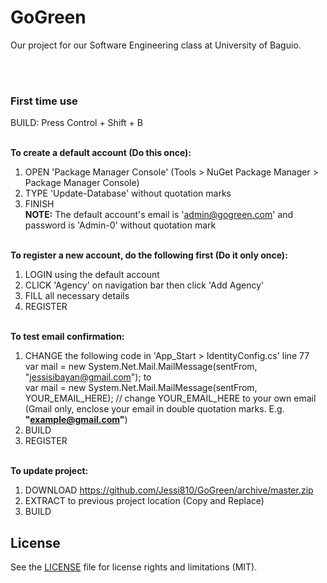 # GoGreen
Our project for our Software Engineering class at University of Baguio.

<br /><br />

<h3>First time use</h3>
BUILD: Press Control + Shift + B<br /><br />



<strong>To create a default account (Do this once):</strong><br />
1. OPEN 'Package Manager Console' (Tools > NuGet Package Manager > Package Manager Console)<br />
2. TYPE 'Update-Database' without quotation marks<br />
3. FINISH<br />
<strong>NOTE:</strong> The default account's email is 'admin@gogreen.com' and password is 'Admin-0' without quotation mark<br /><br />



<strong>To register a new account, do the following first (Do it only once):</strong><br />
1. LOGIN using the default account<br />
2. CLICK 'Agency' on navigation bar then click 'Add Agency'<br />
3. FILL all necessary details<br />
4. REGISTER<br /><br />



<strong>To test email confirmation:</strong><br />
1. CHANGE the following code in 'App_Start > IdentityConfig.cs' line 77<br />
var mail = new System.Net.Mail.MailMessage(sentFrom, "jessisibayan@gmail.com"); to<br />
var mail = new System.Net.Mail.MailMessage(sentFrom, YOUR_EMAIL_HERE); // change YOUR_EMAIL_HERE to your own email (Gmail only, enclose your email in double quotation marks. E.g. <strong>"example@gmail.com"</strong>)<br />
2. BUILD<br />
3. REGISTER<br /><br />



<strong>To update project:</strong><br />
1. DOWNLOAD https://github.com/Jessi810/GoGreen/archive/master.zip<br />
2. EXTRACT to previous project location (Copy and Replace)<br />
3. BUILD<br />


## License

See the [LICENSE](LICENSE.md) file for license rights and limitations (MIT).
